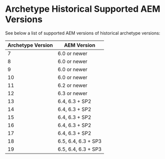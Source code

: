 # Archetype Historical Supported AEM Versions

See below a list of supported AEM versions of historical archetype versions:

Archetype Version | AEM Version
------------------|-------------
7                 | 6.0 or newer
8                 | 6.0 or newer
9                 | 6.0 or newer
10                | 6.0 or newer
11                | 6.2 or newer
12                | 6.3 or newer
13                | 6.4, 6.3 + SP2
14                | 6.4, 6.3 + SP2
15                | 6.4, 6.3 + SP2
16                | 6.4, 6.3 + SP2
17                | 6.4, 6.3 + SP2
18                | 6.5, 6.4, 6.3 + SP3
19                | 6.5, 6.4, 6.3 + SP3